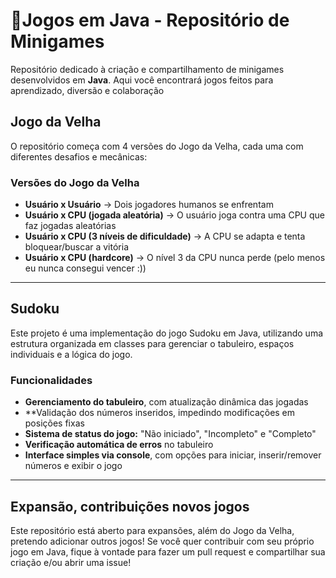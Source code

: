 # 🚀Jogos em Java - Repositório de Minigames

Repositório dedicado à criação e compartilhamento de minigames desenvolvidos em **Java**. Aqui você encontrará jogos feitos para aprendizado, diversão e colaboração  

##  Jogo da Velha
O repositório começa com 4 versões do Jogo da Velha, cada uma com diferentes desafios e mecânicas:  

### **Versões do Jogo da Velha**
- **Usuário x Usuário** → Dois jogadores humanos se enfrentam  
- **Usuário x CPU (jogada aleatória)** → O usuário joga contra uma CPU que faz jogadas aleatórias 
- **Usuário x CPU (3 níveis de dificuldade)** → A CPU se adapta e tenta bloquear/buscar a vitória
- **Usuário x CPU (hardcore)** → O nível 3 da CPU nunca perde (pelo menos eu nunca consegui vencer :))
----
## Sudoku 
Este projeto é uma implementação do jogo Sudoku em Java, utilizando uma estrutura organizada em classes para gerenciar o tabuleiro, espaços individuais e a lógica do jogo.

### Funcionalidades
- **Gerenciamento do tabuleiro**, com atualização dinâmica das jogadas
- **Validação dos números inseridos, impedindo modificações em posições fixas
- **Sistema de status do jogo:** "Não iniciado", "Incompleto" e "Completo"
- **Verificação automática de erros** no tabuleiro
- **Interface simples via console**, com opções para iniciar, inserir/remover números e exibir o jogo
----
## Expansão, contribuições novos jogos
Este repositório está aberto para expansões, além do Jogo da Velha, pretendo adicionar outros jogos! Se você quer contribuir com seu próprio jogo em Java, fique à vontade para fazer um pull request e compartilhar sua criação e/ou abrir uma issue!
